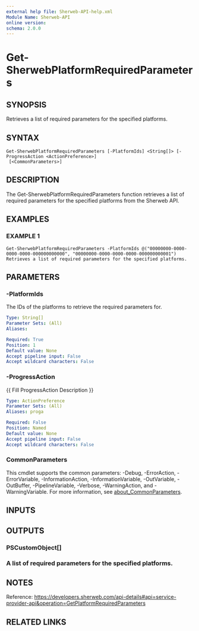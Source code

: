 ```yaml
---
external help file: Sherweb-API-help.xml
Module Name: Sherweb-API
online version:
schema: 2.0.0
---
```


# Get-SherwebPlatformRequiredParameters

## SYNOPSIS
Retrieves a list of required parameters for the specified platforms.

## SYNTAX

```
Get-SherwebPlatformRequiredParameters [-PlatformIds] <String[]> [-ProgressAction <ActionPreference>]
 [<CommonParameters>]
```

## DESCRIPTION
The Get-SherwebPlatformRequiredParameters function retrieves a list of required parameters for the specified platforms from the Sherweb API.

## EXAMPLES

### EXAMPLE 1
```
Get-SherwebPlatformRequiredParameters -PlatformIds @("00000000-0000-0000-0000-000000000000", "00000000-0000-0000-0000-000000000001")
Retrieves a list of required parameters for the specified platforms.
```

## PARAMETERS

### -PlatformIds
The IDs of the platforms to retrieve the required parameters for.

```yaml
Type: String[]
Parameter Sets: (All)
Aliases:

Required: True
Position: 1
Default value: None
Accept pipeline input: False
Accept wildcard characters: False
```

### -ProgressAction
{{ Fill ProgressAction Description }}

```yaml
Type: ActionPreference
Parameter Sets: (All)
Aliases: proga

Required: False
Position: Named
Default value: None
Accept pipeline input: False
Accept wildcard characters: False
```

### CommonParameters
This cmdlet supports the common parameters: -Debug, -ErrorAction, -ErrorVariable, -InformationAction, -InformationVariable, -OutVariable, -OutBuffer, -PipelineVariable, -Verbose, -WarningAction, and -WarningVariable. For more information, see [about_CommonParameters](http://go.microsoft.com/fwlink/?LinkID=113216).

## INPUTS

## OUTPUTS

### PSCustomObject[]
### A list of required parameters for the specified platforms.
## NOTES
Reference: https://developers.sherweb.com/api-details#api=service-provider-api&operation=GetPlatformRequiredParameters

## RELATED LINKS
